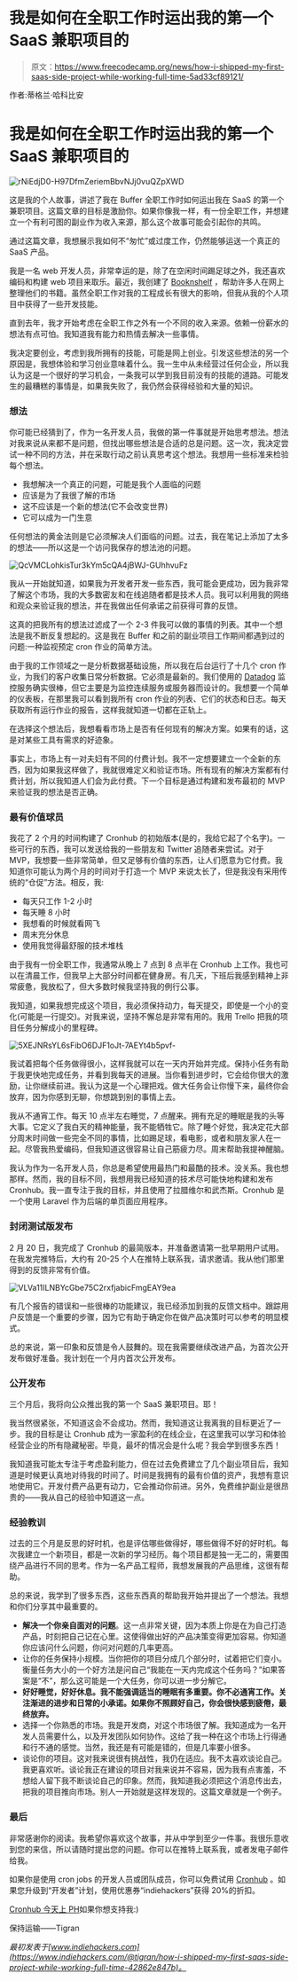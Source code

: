 # 我是如何在全职工作时运出我的第一个 SaaS 兼职项目的

> 原文：<https://www.freecodecamp.org/news/how-i-shipped-my-first-saas-side-project-while-working-full-time-5ad33cf89121/>

作者:蒂格兰·哈科比安

# 我是如何在全职工作时运出我的第一个 SaaS 兼职项目的

![rNiEdjD0-H97DfmZeriemBbvNJj0vuQZpXWD](img/bfed047010d98f42fcf5e72d5c2c2efa.png)

这是我的个人故事，讲述了我在 Buffer 全职工作时如何运出我在 SaaS 的第一个兼职项目。这篇文章的目标是激励你。如果你像我一样，有一份全职工作，并想建立一个有利可图的副业作为收入来源，那么这个故事可能会引起你的共鸣。

通过这篇文章，我想展示我如何不“匆忙”或过度工作，仍然能够运送一个真正的 SaaS 产品。

我是一名 web 开发人员，非常幸运的是，除了在空闲时间踢足球之外，我还喜欢编码和构建 web 项目来取乐。最近，我创建了 [Booknshelf](http://booknshelf.com/) ，帮助许多人在网上整理他们的书籍。虽然全职工作对我的工程成长有很大的影响，但我从我的个人项目中获得了一些开发技能。

直到去年，我才开始考虑在全职工作之外有一个不同的收入来源。依赖一份薪水的想法有点可怕。我知道我有能力和热情去解决一些事情。

我决定要创业，考虑到我所拥有的技能，可能是网上创业。引发这些想法的另一个原因是，我想体验和学习创业意味着什么。我一生中从未经营过任何企业，所以我认为这是一个很好的学习机会，一条我可以学到我目前没有的技能的道路。可能发生的最糟糕的事情是，如果我失败了，我仍然会获得经验和大量的知识。

### 想法

你可能已经猜到了，作为一名开发人员，我做的第一件事就是开始思考想法。想法对我来说从来都不是问题，但找出哪些想法是合适的总是问题。这一次，我决定尝试一种不同的方法，并在采取行动之前认真思考这个想法。我想用一些标准来检验每个想法。

*   我想解决一个真正的问题，可能是我个人面临的问题
*   应该是为了我很了解的市场
*   这不应该是一个新的想法(它不会改变世界)
*   它可以成为一门生意

任何想法的黄金法则是它必须解决人们面临的问题。过去，我在笔记上添加了太多的想法——所以这是一个访问我保存的想法池的问题。

![QcVMCLohkisTur3kYm5cQA4jBWJ-GUhhvuFz](img/72d8ab0863a9eb800b71b409c7bc1e09.png)

我从一开始就知道，如果我为开发者开发一些东西，我可能会更成功，因为我非常了解这个市场，我的大多数密友和在线追随者都是技术人员。我可以利用我的网络和观众来验证我的想法，并在我做出任何承诺之前获得可靠的反馈。

这真的把我所有的想法过滤成了一个 2-3 件我可以做的事情的列表。其中一个想法是我不断反复想起的。这是我在 Buffer 和之前的副业项目工作期间都遇到过的问题:一种监视预定 cron 作业的简单方法。

由于我的工作领域之一是分析数据基础设施，所以我在后台运行了十几个 cron 作业，为我们的客户收集日常分析数据。它必须是最新的。我们使用的 [Datadog](https://www.datadoghq.com/) 监控服务确实很棒，但它主要是为监控连续服务或服务器而设计的。我想要一个简单的仪表板，在那里我可以看到我所有 cron 作业的列表、它们的状态和日志。每天获取所有运行作业的报告，这样我就知道一切都在正轨上。

在选择这个想法后，我想看看市场上是否有任何现有的解决方案。如果有的话，这是对某些工具有需求的好迹象。

事实上，市场上有一对夫妇有不同的付费计划。我不一定想要建立一个全新的东西，因为如果我这样做了，我就很难定义和验证市场。所有现有的解决方案都有付费计划，所以我知道人们会为此付费。下一个目标是通过构建和发布最初的 MVP 来验证我的想法是否正确。

### 最有价值球员

我花了 2 个月的时间构建了 Cronhub 的初始版本(是的，我给它起了个名字)。一些可行的东西，我可以发送给我的一些朋友和 Twitter 追随者来尝试。对于 MVP，我想要一些非常简单，但又足够有价值的东西，让人们愿意为它付费。我知道你可能认为两个月的时间对于打造一个 MVP 来说太长了，但是我没有采用传统的“仓促”方法。相反，我:

*   每天只工作 1-2 小时
*   每天睡 8 小时
*   我想看的时候就看网飞
*   周末充分休息
*   使用我觉得最舒服的技术堆栈

由于我有一份全职工作，我通常从晚上 7 点到 8 点半在 Cronhub 上工作。我也可以在清晨工作，但我早上大部分时间都在健身房。有几天，下班后我感到精神上非常疲惫，我放松了，但大多数时候我坚持我的例行公事。

我知道，如果我想完成这个项目，我必须保持动力，每天提交，即使是一个小的变化(可能是一行提交)。对我来说，坚持不懈总是非常有用的。我用 Trello 把我的项目任务分解成小的里程碑。

![5XEJNRsYL6sFibO6DJF1oJt-7AEYt4b5pvf-](img/243db25a29ce13e289f5263c92635a24.png)

我试着把每个任务做得很小，这样我就可以在一天内开始并完成。保持小任务有助于我更快地完成任务，并看到我每天的进展。当你看到进步时，它会给你很大的激励，让你继续前进。我认为这是一个心理把戏。做大任务会让你慢下来，最终你会放弃，因为你感到无聊，你想跳到别的事情上去。

我从不通宵工作。每天 10 点半左右睡觉，7 点醒来。拥有充足的睡眠是我的头等大事。它定义了我白天的精神能量，我不能牺牲它。除了睡个好觉，我决定花大部分周末时间做一些完全不同的事情，比如踢足球，看电影，或者和朋友家人在一起。尽管我热爱编码，但我知道这很容易让自己筋疲力尽。周末帮助我提神醒脑。

我认为作为一名开发人员，你总是希望使用最热门和最酷的技术。没关系。我也想那样。然而，我的目标不同，我想用我已经知道的技术尽可能快地构建和发布 Cronhub。我一直专注于我的目标，并且使用了拉腊维尔和武杰斯。Cronhub 是一个使用 Laravel 作为后端的单页面应用程序。

### 封闭测试版发布

2 月 20 日，我完成了 Cronhub 的最简版本，并准备邀请第一批早期用户试用。在我发完推特后，大约有 20-25 个人在推特上联系我，请求邀请。我从他们那里得到的反馈非常有价值。

![VLVa11ILNBYcGbe75C2rxfjabicFmgEAY9ea](img/49d3c78a7389bfc9febf867e8bf5c39f.png)

有几个报告的错误和一些很棒的功能建议，我已经添加到我的反馈文档中。跟踪用户反馈是一个重要的步骤，因为它有助于确定你在做产品决策时可以参考的明显模式。

总的来说，第一印象和反馈是令人鼓舞的。现在我需要继续改进产品，为首次公开发布做好准备。我计划在一个月内首次公开发布。

### 公开发布

三个月后，我将向公众推出我的第一个 SaaS 兼职项目。耶！

我当然很紧张，不知道这会不会成功。然而，我知道这让我离我的目标更近了一步。我的目标是让 Cronhub 成为一家盈利的在线企业，在这里我可以学习和体验经营企业的所有隐藏秘密。毕竟，最坏的情况会是什么呢？我会学到很多东西！

我知道我可能太专注于考虑盈利能力，但在过去免费建立了几个副业项目后，我知道是时候更认真地对待我的时间了。时间是我拥有的最有价值的资产，我想有意识地使用它。开发付费产品更有动力，它会推动你前进。另外，免费维护副业是很昂贵的——我从自己的经验中知道这一点。

### 经验教训

过去的三个月是反思的好时机，也是评估哪些做得好，哪些做得不好的好时机。每次我建立一个新项目，都是一次新的学习经历。每个项目都是独一无二的，需要围绕产品进行不同的思考。作为一名产品工程师，我想发展我的产品思维，这很有帮助。

总的来说，我学到了很多东西，这些东西真的帮助我开始并提出了一个想法。我想和你们分享其中最重要的。

*   **解决一个你亲自面对的问题**。这一点非常关键，因为本质上你是在为自己打造产品，时刻把自己记在心里。这使得做出好的产品决策变得更加容易。你知道你应该问什么问题，你问对问题的几率更高。
*   让你的任务保持小规模。当你把你的项目分成几个部分时，试着把它们变小。衡量任务大小的一个好方法是问自己“我能在一天内完成这个任务吗？”如果答案是“不”，那么这可能是一个大任务，你可以进一步分解它。
*   **好好睡觉，好好休息。我不能强调适当的睡眠有多重要。你不必通宵工作。关注渐进的进步和日常的小承诺。如果你不照顾好自己，你会很快感到疲倦，最终放弃。**
*   选择一个你熟悉的市场。我是开发商，对这个市场很了解。我知道成为一名开发人员需要什么，以及开发团队如何协作。这给了我一种在这个市场上行得通和行不通的感觉。当然，我还是有可能是错的，但是几率要小很多。
*   谈论你的项目。这对我来说很有挑战性，我仍在适应。我不太喜欢谈论自己。我更喜欢听。谈论我正在建设的项目对我来说并不容易，因为我有点害羞，不想给人留下我不断谈论自己的印象。然而，我知道我必须把这个消息传出去，把我的项目推向市场。别人一开始就是这样发现的。这篇文章就是一个例子。

### 最后

非常感谢你的阅读。我希望你喜欢这个故事，并从中学到至少一件事。我很乐意收到您的来信，所以请随时提出您的问题。你可以在推特上联系我，或者发电子邮件给我。

如果你是使用 cron jobs 的开发人员或团队成员，你可以免费试用 [Cronhub](http://www.cronhub.io/) 。如果您升级到“开发者”计划，使用优惠券“indiehackers”获得 20%的折扣。

[Cronhub 今天上 PH](https://www.producthunt.com/posts/cronhub)如果你想支持我:)

保持运输——Tigran

*最初发表于[www.indiehackers.com](https://www.indiehackers.com/@tigran/how-i-shipped-my-first-saas-side-project-while-working-full-time-42862e847b)。*